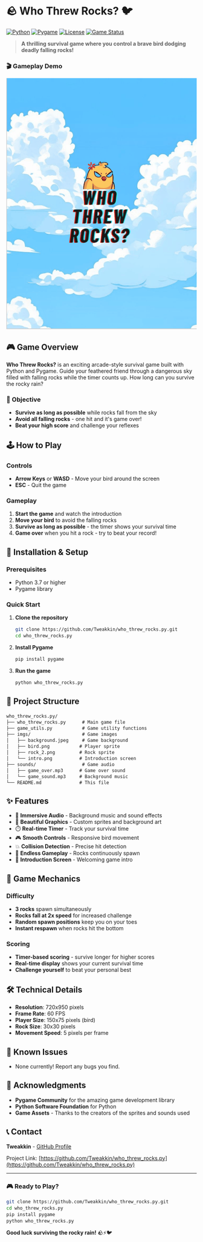 # 🪨 Who Threw Rocks? 🐦

[![Python](https://img.shields.io/badge/Python-3.7+-blue.svg)](https://www.python.org/downloads/)
[![Pygame](https://img.shields.io/badge/Pygame-2.0+-green.svg)](https://www.pygame.org/)
[![License](https://img.shields.io/badge/License-MIT-yellow.svg)](LICENSE)
[![Game Status](https://img.shields.io/badge/Status-Playable-brightgreen.svg)]()

> **A thrilling survival game where you control a brave bird dodging deadly falling rocks!**

### 🎬 Gameplay Demo
![Gameplay Demo](screenshots/who_threw.gif)

## 🎮 Game Overview

**Who Threw Rocks?** is an exciting arcade-style survival game built with Python and Pygame. Guide your feathered friend through a dangerous sky filled with falling rocks while the timer counts up. How long can you survive the rocky rain?

### 🎯 Objective
- **Survive as long as possible** while rocks fall from the sky
- **Avoid all falling rocks** - one hit and it's game over!
- **Beat your high score** and challenge your reflexes

## 🕹️ How to Play

### Controls
- **Arrow Keys** or **WASD** - Move your bird around the screen
- **ESC** - Quit the game

### Gameplay
1. **Start the game** and watch the introduction
2. **Move your bird** to avoid the falling rocks
3. **Survive as long as possible** - the timer shows your survival time
4. **Game over** when you hit a rock - try to beat your record!

## 🚀 Installation & Setup

### Prerequisites
- Python 3.7 or higher
- Pygame library

### Quick Start
1. **Clone the repository**
   ```bash
   git clone https://github.com/Tweakkin/who_threw_rocks.py.git
   cd who_threw_rocks.py
   ```

2. **Install Pygame**
   ```bash
   pip install pygame
   ```

3. **Run the game**
   ```bash
   python who_threw_rocks.py
   ```

## 📁 Project Structure

```
who_threw_rocks.py/
├── who_threw_rocks.py      # Main game file
├── game_utils.py           # Game utility functions
├── imgs/                   # Game images
│   ├── background.jpeg     # Game background
│   ├── bird.png           # Player sprite
│   ├── rock_2.png         # Rock sprite
│   └── intro.png          # Introduction screen
├── sounds/                 # Game audio
│   ├── game_over.mp3      # Game over sound
│   └── game_sound.mp3     # Background music
└── README.md              # This file
```

## ✨ Features

- 🎵 **Immersive Audio** - Background music and sound effects
- 🎨 **Beautiful Graphics** - Custom sprites and background art
- ⏱️ **Real-time Timer** - Track your survival time
- 🎮 **Smooth Controls** - Responsive bird movement
- 💥 **Collision Detection** - Precise hit detection
- 🔄 **Endless Gameplay** - Rocks continuously spawn
- 📱 **Introduction Screen** - Welcoming game intro

## 🎯 Game Mechanics

### Difficulty
- **3 rocks** spawn simultaneously
- **Rocks fall at 2x speed** for increased challenge
- **Random spawn positions** keep you on your toes
- **Instant respawn** when rocks hit the bottom

### Scoring
- **Timer-based scoring** - survive longer for higher scores
- **Real-time display** shows your current survival time
- **Challenge yourself** to beat your personal best

## 🛠️ Technical Details

- **Resolution**: 720x950 pixels
- **Frame Rate**: 60 FPS
- **Player Size**: 150x75 pixels (bird)
- **Rock Size**: 30x30 pixels
- **Movement Speed**: 5 pixels per frame

## 🐛 Known Issues

- None currently! Report any bugs you find.

## 🙏 Acknowledgments

- **Pygame Community** for the amazing game development library
- **Python Software Foundation** for Python
- **Game Assets** - Thanks to the creators of the sprites and sounds used

## 📞 Contact

**Tweakkin** - [GitHub Profile](https://github.com/Tweakkin)

Project Link: [https://github.com/Tweakkin/who_threw_rocks.py](https://github.com/Tweakkin/who_threw_rocks.py)

---

### 🎮 Ready to Play?

```bash
git clone https://github.com/Tweakkin/who_threw_rocks.py.git
cd who_threw_rocks.py
pip install pygame
python who_threw_rocks.py
```

**Good luck surviving the rocky rain!** 🪨⚡🐦

